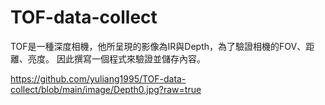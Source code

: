 # TOF-data-collect
TOF是一種深度相機，他所呈現的影像為IR與Depth，為了驗證相機的FOV、距離、亮度。
因此撰寫一個程式來驗證並儲存內容。

https://github.com/yuliang1995/TOF-data-collect/blob/main/image/Depth0.jpg?raw=true
